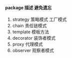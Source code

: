 #### package 描述 避免遗忘
1. strategy    策略模式  工厂模式  
2. chain       责任链模式   
3. template    模板方法   
4. decorator   装饰者模式     
5. proxy       代理模式
6. observer    观察者模式